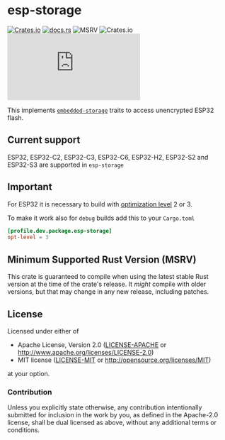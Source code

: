# esp-storage

[![Crates.io](https://img.shields.io/crates/v/esp-storage?labelColor=1C2C2E&color=C96329&logo=Rust&style=flat-square)](https://crates.io/crates/esp-storage)
[![docs.rs](https://img.shields.io/docsrs/esp-storage?labelColor=1C2C2E&color=C96329&logo=rust&style=flat-square)](https://docs.espressif.com/projects/rust/esp-storage/latest/)
![MSRV](https://img.shields.io/badge/MSRV-1.84-blue?labelColor=1C2C2E&style=flat-square)
![Crates.io](https://img.shields.io/crates/l/esp-storage?labelColor=1C2C2E&style=flat-square)
[![Matrix](https://img.shields.io/matrix/esp-rs:matrix.org?label=join%20matrix&labelColor=1C2C2E&color=BEC5C9&logo=matrix&style=flat-square)](https://matrix.to/#/#esp-rs:matrix.org)

This implements [`embedded-storage`](https://github.com/rust-embedded-community/embedded-storage) traits to access unencrypted ESP32 flash.

## Current support

ESP32, ESP32-C2, ESP32-C3, ESP32-C6, ESP32-H2, ESP32-S2 and ESP32-S3 are supported in `esp-storage`

## Important

For ESP32 it is necessary to build with [optimization level](https://doc.rust-lang.org/cargo/reference/profiles.html#opt-level) 2 or 3.

To make it work also for `debug` builds add this to your `Cargo.toml`

```toml
[profile.dev.package.esp-storage]
opt-level = 3
```

## Minimum Supported Rust Version (MSRV)

This crate is guaranteed to compile when using the latest stable Rust version at the time of the crate's release. It _might_ compile with older versions, but that may change in any new release, including patches.

## License

Licensed under either of

- Apache License, Version 2.0 ([LICENSE-APACHE](../LICENSE-APACHE) or
  http://www.apache.org/licenses/LICENSE-2.0)
- MIT license ([LICENSE-MIT](../LICENSE-MIT) or http://opensource.org/licenses/MIT)

at your option.

### Contribution

Unless you explicitly state otherwise, any contribution intentionally submitted for inclusion in the
work by you, as defined in the Apache-2.0 license, shall be dual licensed as above, without any
additional terms or conditions.
